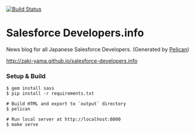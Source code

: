 [![Build Status](https://travis-ci.org/zaki-yama/salesforce-developers.info.svg)](https://travis-ci.org/zaki-yama/salesforce-developers.info)

Salesforce Developers.info
==========================

News blog for all Japanese Salesforce Developers.
(Generated by [Pelican](http://docs.getpelican.com/en/3.6.3/))

http://zaki-yama.github.io/salesforce-developers.info

### Setup & Build

```
$ gem install sass
$ pip install -r requirements.txt

# Build HTML and export to `output` directory
$ pelican

# Run local server at http://localhost:8000
$ make serve
```
